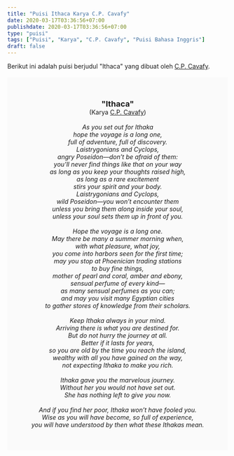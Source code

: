 ```yaml
---
title: "Puisi Ithaca Karya C.P. Cavafy"
date: 2020-03-17T03:36:56+07:00
publishdate: 2020-03-17T03:36:56+07:00
type: "puisi"
tags: ["Puisi", "Karya", "C.P. Cavafy", "Puisi Bahasa Inggris"]
draft: false
---
```


<div dir="ltr" style="text-align: left;" trbidi="on"><div style="text-align: justify;">Berikut ini adalah puisi berjudul "Ithaca" yang dibuat oleh <a href="https://id.wikipedia.org/wiki/Konstantinos_Kavafis" target="_blank">C.P. Cavafy</a>. </div><br /><div style="background: #FAFAFA; font-size: 14px; height: auto; margin: 0 auto; padding: 50px; text-align: center; width: auto;"><span style="font-size: 18px;"><b>"Ithaca"</b></span><br />(Karya <a href="https://www.sekata.web.id/tags/c.p.-cavafy" target="_blank">C.P. Cavafy</a>) <br /><br /><i>As you set out for Ithaka<br />
hope the voyage is a long one,<br />
full of adventure, full of discovery.<br />
Laistrygonians and Cyclops,<br />
angry Poseidon—don’t be afraid of them:<br />
you’ll never find things like that on your way<br />
as long as you keep your thoughts raised high,<br />
as long as a rare excitement<br />
stirs your spirit and your body.<br />
Laistrygonians and Cyclops,<br />
wild Poseidon—you won’t encounter them<br />
unless you bring them along inside your soul,<br />
unless your soul sets them up in front of you.<br />
<br />
Hope the voyage is a long one.<br />
May there be many a summer morning when,<br />
with what pleasure, what joy,<br />
you come into harbors seen for the first time;<br />
may you stop at Phoenician trading stations<br />
to buy fine things,<br />
mother of pearl and coral, amber and ebony,<br />
sensual perfume of every kind—<br />
as many sensual perfumes as you can;<br />
and may you visit many Egyptian cities<br />
to gather stores of knowledge from their scholars.<br />
<br />
Keep Ithaka always in your mind.<br />
Arriving there is what you are destined for.<br />
But do not hurry the journey at all.<br />
Better if it lasts for years,<br />
so you are old by the time you reach the island,<br />
wealthy with all you have gained on the way,<br />
not expecting Ithaka to make you rich.<br />
<br />
Ithaka gave you the marvelous journey.<br />
Without her you would not have set out.<br />
She has nothing left to give you now.<br />
<br />
And if you find her poor, Ithaka won’t have fooled you.<br />
Wise as you will have become, so full of experience,<br />
you will have understood by then what these Ithakas mean.</i></div></div>
